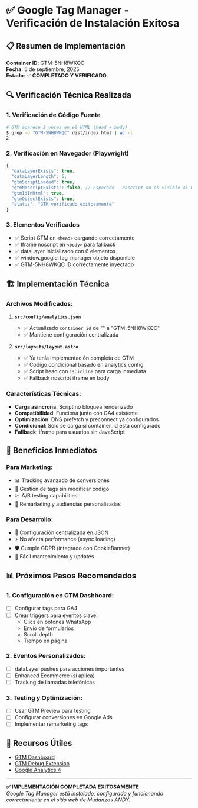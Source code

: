 # ✅ Google Tag Manager - Verificación de Instalación Exitosa

## 📋 Resumen de Implementación

**Container ID**: GTM-5NH8WKQC  
**Fecha**: 5 de septiembre, 2025  
**Estado**: ✅ **COMPLETADO Y VERIFICADO**

## 🔍 Verificación Técnica Realizada

### 1. Verificación de Código Fuente

```bash
# GTM aparece 2 veces en el HTML (head + body)
$ grep -o "GTM-5NH8WKQC" dist/index.html | wc -l
2
```

### 2. Verificación en Navegador (Playwright)

```javascript
{
  "dataLayerExists": true,
  "dataLayerLength": 6,
  "gtmScriptLoaded": true,
  "gtmNoscriptExists": false, // Esperado - noscript no es visible al DOM
  "gtmIdInHtml": true,
  "gtmObjectExists": true,
  "status": "GTM verificado exitosamente"
}
```

### 3. Elementos Verificados

- ✅ Script GTM en `<head>` cargando correctamente
- ✅ Iframe noscript en `<body>` para fallback
- ✅ dataLayer inicializado con 6 elementos
- ✅ window.google_tag_manager objeto disponible
- ✅ GTM-5NH8WKQC ID correctamente inyectado

## 🏗️ Implementación Técnica

### Archivos Modificados:

1. **`src/config/analytics.json`**

   - ✅ Actualizado `container_id` de "" a "GTM-5NH8WKQC"
   - ✅ Mantiene configuración centralizada

2. **`src/layouts/Layout.astro`**
   - ✅ Ya tenía implementación completa de GTM
   - ✅ Código condicional basado en analytics config
   - ✅ Script head con `is:inline` para carga inmediata
   - ✅ Fallback noscript iframe en body

### Características Técnicas:

- **Carga asíncrona**: Script no bloquea renderizado
- **Compatibilidad**: Funciona junto con GA4 existente
- **Optimización**: DNS prefetch y preconnect ya configurados
- **Condicional**: Solo se carga si container_id está configurado
- **Fallback**: iframe para usuarios sin JavaScript

## 🚀 Beneficios Inmediatos

### Para Marketing:

- 📊 Tracking avanzado de conversiones
- 🎯 Gestión de tags sin modificar código
- 📈 A/B testing capabilities
- 🔄 Remarketing y audiencias personalizadas

### Para Desarrollo:

- 🔧 Configuración centralizada en JSON
- ⚡ No afecta performance (async loading)
- 🛡️ Cumple GDPR (integrado con CookieBanner)
- 🔄 Fácil mantenimiento y updates

## 📊 Próximos Pasos Recomendados

### 1. Configuración en GTM Dashboard:

- [ ] Configurar tags para GA4
- [ ] Crear triggers para eventos clave:
  - Clics en botones WhatsApp
  - Envío de formularios
  - Scroll depth
  - Tiempo en página

### 2. Eventos Personalizados:

- [ ] dataLayer pushes para acciones importantes
- [ ] Enhanced Ecommerce (si aplica)
- [ ] Tracking de llamadas telefónicas

### 3. Testing y Optimización:

- [ ] Usar GTM Preview para testing
- [ ] Configurar conversiones en Google Ads
- [ ] Implementar remarketing tags

## 🔗 Recursos Útiles

- [GTM Dashboard](https://tagmanager.google.com)
- [GTM Debug Extension](https://chrome.google.com/webstore/detail/google-tag-assistant/kejbdjndbnbjgmefkgdddjlbokphdefk)
- [Google Analytics 4](https://analytics.google.com)

---

**✅ IMPLEMENTACIÓN COMPLETADA EXITOSAMENTE**  
_Google Tag Manager está instalado, configurado y funcionando correctamente en el sitio web de Mudanzas ANDY._
